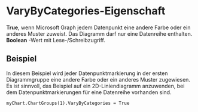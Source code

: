 
# VaryByCategories-Eigenschaft

 **True**, wenn Microsoft Graph jedem Datenpunkt eine andere Farbe oder ein anderes Muster zuweist. Das Diagramm darf nur eine Datenreihe enthalten. **Boolean** -Wert mit Lese-/Schreibzugriff.


## Beispiel

In diesem Beispiel wird jeder Datenpunktmarkierung in der ersten Diagrammgruppe eine andere Farbe oder ein anderes Muster zugewiesen. Es ist sinnvoll, das Beispiel auf ein 2D-Liniendiagramm anzuwenden, bei dem Datenpunktmarkierungen für eine Datenreihe vorhanden sind.


```
myChart.ChartGroups(1).VaryByCategories = True
```

